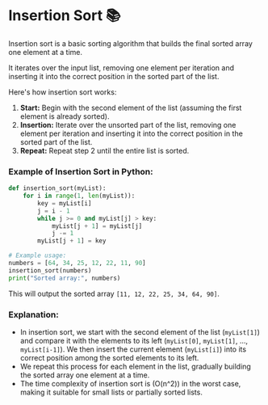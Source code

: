 # Insertion Sort 📚

Insertion sort is a basic sorting algorithm that builds the final sorted array one element at a time. 

It iterates over the input list, removing one element per iteration and inserting it into the correct position in the sorted part of the list.

Here's how insertion sort works:

1. **Start:** Begin with the second element of the list (assuming the first element is already sorted).
2. **Insertion:** Iterate over the unsorted part of the list, removing one element per iteration and inserting it into the correct position in the sorted part of the list.
3. **Repeat:** Repeat step 2 until the entire list is sorted.


### Example of Insertion Sort in Python:

```python
def insertion_sort(myList):
    for i in range(1, len(myList)):
        key = myList[i]
        j = i - 1
        while j >= 0 and myList[j] > key:
            myList[j + 1] = myList[j]
            j -= 1
        myList[j + 1] = key

# Example usage:
numbers = [64, 34, 25, 12, 22, 11, 90]
insertion_sort(numbers)
print("Sorted array:", numbers)
```

This will output the sorted array `[11, 12, 22, 25, 34, 64, 90]`.

### Explanation:

- In insertion sort, we start with the second element of the list (`myList[1]`) and compare it with the elements to its left (`myList[0]`, `myList[1]`, ..., `myList[i-1]`). We then insert the current element (`myList[i]`) into its correct position among the sorted elements to its left.
- We repeat this process for each element in the list, gradually building the sorted array one element at a time.
- The time complexity of insertion sort is \(O(n^2)\) in the worst case, making it suitable for small lists or partially sorted lists.
